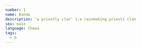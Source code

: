 ```yaml
---
number: 1
name: Banda
description: ‘a priestly clan’ i.e rainmaking priests clan
sex: male
language: Chewa
tags:
  - b
---
```

